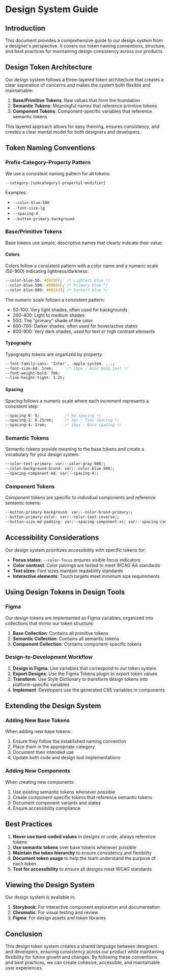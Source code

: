 # Design System Guide

## Introduction

This document provides a comprehensive guide to our design system from a designer's perspective. It covers our token naming conventions, structure, and best practices for maintaining design consistency across our products.

## Design Token Architecture

Our design system follows a three-layered token architecture that creates a clear separation of concerns and makes the system both flexible and maintainable:

1. **Base/Primitive Tokens**: Raw values that form the foundation
2. **Semantic Tokens**: Meaningful names that reference primitive tokens
3. **Component Tokens**: Component-specific variables that reference semantic tokens

This layered approach allows for easy theming, ensures consistency, and creates a clear mental model for both designers and developers.

## Token Naming Conventions

### Prefix-Category-Property Pattern

We use a consistent naming pattern for all tokens:

```
--category-[subcategory]-property[-modifier]
```

Examples:
- `--color-blue-500`
- `--font-size-lg`
- `--spacing-4`
- `--button-primary-background`

### Base/Primitive Tokens

Base tokens use simple, descriptive names that clearly indicate their value:

#### Colors

Colors follow a consistent pattern with a color name and a numeric scale (50-900) indicating lightness/darkness:

```css
--color-blue-50: #E6F0FF;  /* Lightest blue */
--color-blue-500: #0066FF; /* Primary blue */
--color-blue-900: #001433; /* Darkest blue */
```

The numeric scale follows a consistent pattern:
- 50-100: Very light shades, often used for backgrounds
- 200-400: Light to medium shades
- 500: The "primary" shade of the color
- 600-700: Darker shades, often used for hover/active states
- 800-900: Very dark shades, used for text or high contrast elements

#### Typography

Typography tokens are organized by property:

```css
--font-family-sans: 'Inter', -apple-system, ...;
--font-size-md: 1rem;      /* 16px - Base body text */
--font-weight-bold: 700;
--line-height-tight: 1.25;
```

#### Spacing

Spacing follows a numeric scale where each increment represents a consistent step:

```css
--spacing-0: 0;           /* No spacing */
--spacing-1: 0.25rem;     /* 4px - Tiny spacing */
--spacing-4: 1rem;        /* 16px - Base spacing */
```

### Semantic Tokens

Semantic tokens provide meaning to the base tokens and create a vocabulary for your design system:

```css
--color-text-primary: var(--color-gray-900);
--color-background-brand: var(--color-blue-500);
--spacing-component-md: var(--spacing-4);
```

### Component Tokens

Component tokens are specific to individual components and reference semantic tokens:

```css
--button-primary-background: var(--color-brand-primary);
--button-primary-color: var(--color-text-inverse);
--button-size-md-padding: var(--spacing-component-xs) var(--spacing-component-md);
```

## Accessibility Considerations

Our design system prioritizes accessibility with specific tokens for:

- **Focus states**: `--color-focus` ensures visible focus indicators
- **Color contrast**: Color pairings are tested to meet WCAG AA standards
- **Text sizes**: Font sizes maintain readability standards
- **Interactive elements**: Touch targets meet minimum size requirements

## Using Design Tokens in Design Tools

### Figma

Our design tokens are implemented as Figma variables, organized into collections that mirror our token structure:

1. **Base Collection**: Contains all primitive tokens
2. **Semantic Collection**: Contains all semantic tokens
3. **Component Collection**: Contains component-specific tokens

### Design-to-Development Workflow

1. **Design in Figma**: Use variables that correspond to our token system
2. **Export Designs**: Use the Figma Tokens plugin to export token values
3. **Transform**: Use Style Dictionary to transform design tokens into platform-specific variables
4. **Implement**: Developers use the generated CSS variables in components

## Extending the Design System

### Adding New Base Tokens

When adding new base tokens:
1. Ensure they follow the established naming convention
2. Place them in the appropriate category
3. Document their intended use
4. Update both code and design tool implementations

### Adding New Components

When creating new components:
1. Use existing semantic tokens whenever possible
2. Create component-specific tokens that reference semantic tokens
3. Document component variants and states
4. Ensure accessibility compliance

## Best Practices

1. **Never use hard-coded values** in designs or code; always reference tokens
2. **Use semantic tokens** over base tokens whenever possible
3. **Maintain the token hierarchy** to ensure consistency and flexibility
4. **Document token usage** to help the team understand the purpose of each token
5. **Test for accessibility** to ensure all designs meet WCAG standards

## Viewing the Design System

Our design system is available in:

1. **Storybook**: For interactive component exploration and documentation
2. **Chromatic**: For visual testing and review
3. **Figma**: For design assets and token libraries

## Conclusion

This design token system creates a shared language between designers and developers, ensuring consistency across our product while maintaining flexibility for future growth and changes. By following these conventions and best practices, we can create cohesive, accessible, and maintainable user experiences.
